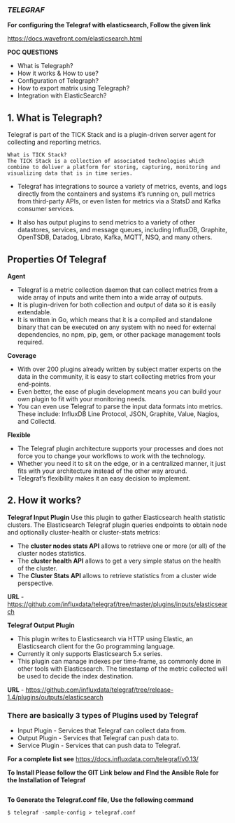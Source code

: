### **_TELEGRAF_**

**For configuring the Telegraf with elasticsearch, Follow the given link**

https://docs.wavefront.com/elasticsearch.html

**POC QUESTIONS**

- What is Telegraph?
- How it works & How to use?
- Configuration of Telegraph?
- How to export matrix using Telegraph?
- Integration with ElasticSearch?

## 1. What is Telegraph?

Telegraf is part of the TICK Stack and is a plugin-driven server agent for collecting and reporting metrics.

```
What is TICK Stack?
The TICK Stack is a collection of associated technologies which combine to deliver a platform for storing, capturing, monitoring and visualizing data that is in time series. 
```

- Telegraf has integrations to source a variety of metrics, events, and logs directly from the containers and systems it’s running on, pull metrics from third-party APIs, or even listen for metrics via a StatsD and Kafka consumer services.

- It also has output plugins to send metrics to a variety of other datastores, services, and message queues, including InfluxDB, Graphite, OpenTSDB, Datadog, Librato, Kafka, MQTT, NSQ, and many others.

## Properties Of Telegraf

**Agent**

- Telegraf is a metric collection daemon that can collect metrics from a wide array of inputs and write them into a wide array of outputs.
- It is plugin-driven for both collection and output of data so it is easily extendable.
- It is written in Go, which means that it is a compiled and standalone binary that can be executed on any system with no need for external dependencies, no npm, pip, gem, or other package management tools required.


**Coverage**

- With over 200 plugins already written by subject matter experts on the data in the community, it is easy to start collecting metrics from your end-points.
- Even better, the ease of plugin development means you can build your own plugin to fit with your monitoring needs.
- You can even use Telegraf to parse the input data formats into metrics. These include: InfluxDB Line Protocol, JSON, Graphite, Value, Nagios, and Collectd.


**Flexible**

- The Telegraf plugin architecture supports your processes and does not force you to change your workflows to work with the technology.
- Whether you need it to sit on the edge, or in a centralized manner, it just fits with your architecture instead of the other way around.
- Telegraf’s flexibility makes it an easy decision to implement.


## 2. How it works?

**Telegraf Input Plugin**
Use this plugin to gather Elasticsearch health statistic clusters. The Elasticsearch Telegraf plugin queries endpoints to obtain node and optionally cluster-health or cluster-stats metrics:
- The **cluster nodes stats API** allows to retrieve one or more (or all) of the cluster nodes statistics.
- The **cluster health API** allows to get a very simple status on the health of the cluster.
- The **Cluster Stats API** allows to retrieve statistics from a cluster wide perspective.

**URL** - https://github.com/influxdata/telegraf/tree/master/plugins/inputs/elasticsearch

**Telegraf Output Plugin**
- This plugin writes to Elasticsearch via HTTP using Elastic, an Elasticsearch client for the Go programming language. 
- Currently it only supports Elasticsearch 5.x series.
- This plugin can manage indexes per time-frame, as commonly done in other tools with Elasticsearch. The timestamp of the metric collected will be used to decide the index destination.

**URL** - https://github.com/influxdata/telegraf/tree/release-1.4/plugins/outputs/elasticsearch


### **There are basically 3 types of Plugins used by Telegraf**
- Input Plugin - Services that Telegraf can collect data from.
- Output Plugin - Services that Telegraf can push data to.
- Service Plugin - Services that can push data to Telegraf.

**For a complete list see**
https://docs.influxdata.com/telegraf/v0.13/

**To Install Please follow the GIT Link below and FInd the Ansible Role for the Installation of Telegraf**
```
```


**To Generate the Telegraf.conf file, Use the following command**
```
$ telegraf -sample-config > telegraf.conf
```










